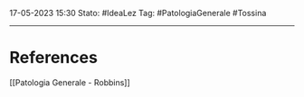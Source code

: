 17-05-2023 15:30
Stato: #IdeaLez
Tag: #PatologiaGenerale #Tossina


---
# References 

[[Patologia Generale - Robbins]]
